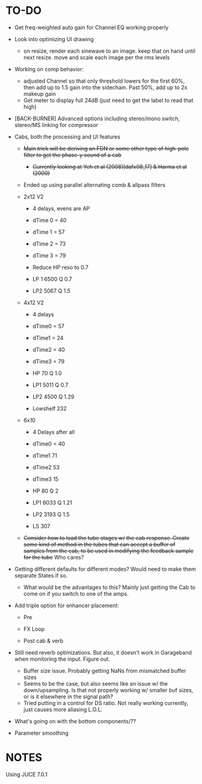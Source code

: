 # TO-DO

- Get freq-weighted auto gain for Channel EQ working properly

- Look into optimizing UI drawing
  
  - on resize, render each sinewave to an image. keep that on hand until next resize. move and scale each image per the rms levels

- Working on comp behavior:
  
  - adjusted Channel so that only threshold lowers for the first 60%, then add up to 1.5 gain into the sidechain. Past 50%, add up to 2x makeup gain
  - Get meter to display full 24dB (just need to get the label to read that high)

- [BACK-BURNER] Advanced options including stereo/mono switch, stereo/MS linking for compressor

- Cabs, both the processing and UI features
  
  - ~~Main trick will be deriving an FDN or some other type of high-pole filter to get the phase-y sound of a cab~~
    
    - ~~Currently looking at Yeh et al (2008)[dafx08_17] & Harma et al (2000)~~
  
  - Ended up using parallel alternating comb & allpass filters
  
  - 2x12 V2
    
    - 4 delays, evens are AP
    
    - dTime 0 = 40
    
    - dTime 1 = 57
    
    - dTime 2 = 73
    
    - dTime 3 = 79
    
    - Reduce HP reso to 0.7
    
    - LP 1 6500 Q 0.7
    
    - LP2 5067 Q 1.5
  
  - 4x12 V2
    
    - 4 delays
    
    - dTime0 = 57
    
    - dTime1 = 24
    
    - dTime2 = 40
    
    - dTime3 = 79
    
    - HP 70 Q 1.0
    
    - LP1 5011 Q 0.7
    
    - LP2 4500 Q 1.29
    
    - Lowshelf 232
  
  - 6x10
    
    - 4 Delays after all
    
    - dTime0 = 40
    
    - dTime1 71
    
    - dTime2 53
    
    - dTime3 15
    
    - HP 80 Q 2
    
    - LP1 6033 Q 1.21
    
    - LP2 3193 Q 1.5
    
    - LS 307
  
  - ~~Consider how to load the tube stages w/ the cab response. Create some kind of method in the tubes that can accept a buffer of samples from the cab, to be used in modifying the feedback sample for the tube~~ Who cares?

- Getting different defaults for different modes? Would need to make them separate States if so.
  
  - What would be the advantages to this? Mainly just getting the Cab to come on if you switch to one of the amps. 

- Add triple option for enhancer placement:
  
  - Pre
  
  - FX Loop
  
  - Post cab & verb

- Still need reverb optimizations. But also, it doesn't work in Garageband when monitoring the input. Figure out.
  
  - Buffer size issue. Probably getting NaNs from mismatched buffer sizes
  - Seems to be the case, but also seems like an issue w/ the down/upsampling. Is that not properly working w/ smaller buf sizes, or is it elsewhere in the signal path?
  - Tried putting in a control for DS ratio. Not really working currently, just causes more aliasing L.O.L.

- What's going on with the bottom components/??

- Parameter smoothing

# NOTES

Using JUCE 7.0.1